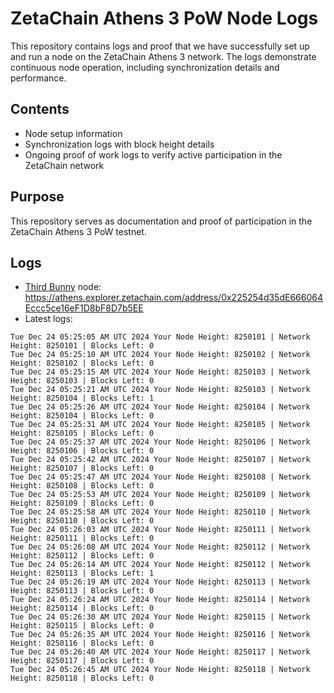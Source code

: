 # ZetaChain Athens 3 PoW Node Logs
This repository contains logs and proof that we have successfully set up and run a node on the ZetaChain Athens 3 network. The logs demonstrate continuous node operation, including synchronization details and performance.

## Contents
- Node setup information
- Synchronization logs with block height details
- Ongoing proof of work logs to verify active participation in the ZetaChain network

## Purpose
This repository serves as documentation and proof of participation in the ZetaChain Athens 3 PoW testnet.

## Logs

- [Third Bunny](https://thirdbunny.xyz/) node: https://athens.explorer.zetachain.com/address/0x225254d35dE666064Eccc5ce16eF1D8bF8D7b5EE
- Latest logs:
```
Tue Dec 24 05:25:05 AM UTC 2024 Your Node Height: 8250101 | Network Height: 8250101 | Blocks Left: 0
Tue Dec 24 05:25:10 AM UTC 2024 Your Node Height: 8250102 | Network Height: 8250102 | Blocks Left: 0
Tue Dec 24 05:25:15 AM UTC 2024 Your Node Height: 8250103 | Network Height: 8250103 | Blocks Left: 0
Tue Dec 24 05:25:21 AM UTC 2024 Your Node Height: 8250103 | Network Height: 8250104 | Blocks Left: 1
Tue Dec 24 05:25:26 AM UTC 2024 Your Node Height: 8250104 | Network Height: 8250104 | Blocks Left: 0
Tue Dec 24 05:25:31 AM UTC 2024 Your Node Height: 8250105 | Network Height: 8250105 | Blocks Left: 0
Tue Dec 24 05:25:37 AM UTC 2024 Your Node Height: 8250106 | Network Height: 8250106 | Blocks Left: 0
Tue Dec 24 05:25:42 AM UTC 2024 Your Node Height: 8250107 | Network Height: 8250107 | Blocks Left: 0
Tue Dec 24 05:25:47 AM UTC 2024 Your Node Height: 8250108 | Network Height: 8250108 | Blocks Left: 0
Tue Dec 24 05:25:53 AM UTC 2024 Your Node Height: 8250109 | Network Height: 8250109 | Blocks Left: 0
Tue Dec 24 05:25:58 AM UTC 2024 Your Node Height: 8250110 | Network Height: 8250110 | Blocks Left: 0
Tue Dec 24 05:26:03 AM UTC 2024 Your Node Height: 8250111 | Network Height: 8250111 | Blocks Left: 0
Tue Dec 24 05:26:08 AM UTC 2024 Your Node Height: 8250112 | Network Height: 8250112 | Blocks Left: 0
Tue Dec 24 05:26:14 AM UTC 2024 Your Node Height: 8250112 | Network Height: 8250113 | Blocks Left: 1
Tue Dec 24 05:26:19 AM UTC 2024 Your Node Height: 8250113 | Network Height: 8250113 | Blocks Left: 0
Tue Dec 24 05:26:24 AM UTC 2024 Your Node Height: 8250114 | Network Height: 8250114 | Blocks Left: 0
Tue Dec 24 05:26:30 AM UTC 2024 Your Node Height: 8250115 | Network Height: 8250115 | Blocks Left: 0
Tue Dec 24 05:26:35 AM UTC 2024 Your Node Height: 8250116 | Network Height: 8250116 | Blocks Left: 0
Tue Dec 24 05:26:40 AM UTC 2024 Your Node Height: 8250117 | Network Height: 8250117 | Blocks Left: 0
Tue Dec 24 05:26:45 AM UTC 2024 Your Node Height: 8250118 | Network Height: 8250118 | Blocks Left: 0
```
